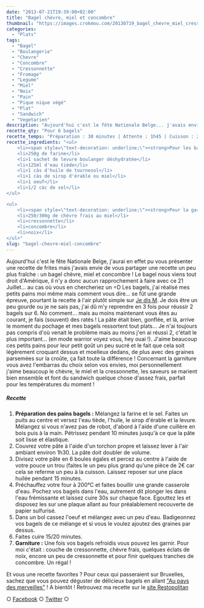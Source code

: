 ```yaml
---
date: "2013-07-21T19:39:00+02:00"
title: "Bagel chèvre, miel et concombre"
thumbnail: "https://images.crokmou.com/20130719_bagel_chevre_miel_cressonnette_noix_0020.jpg"
categories:
  - "Plats"
tags:
  - "Bagel"
  - "Boulangerie"
  - "Chevre"
  - "Concombre"
  - "Cressonnette"
  - "Fromage"
  - "Legume"
  - "Miel"
  - "Noix"
  - "Pain"
  - "Pique nique végé"
  - "Plat"
  - "Sandwich"
  - "Vegetarien"
description: "Aujourd'hui c'est le fête Nationale Belge... j'avais envie de vous partager une recette un peu plus fraîche : un bagel chèvre, miel et concombre !"
recette_qty: "Pour 6 bagels"
recette_temps: "Préparation : 30 minutes | Attente : 1h45 | Cuisson : 20 minutes"
recette_ingredients: "<ul>
	<li><span style=\"text-decoration: underline;\"><strong>Pour les bagels :</strong></span></li>
	<li>250g de farine</li>
	<li>1 sachet de levure boulanger déshydratée</li>
	<li>125ml d'eau tiède</li>
	<li>1 càs d'huile de tournesol</li>
	<li>1 càs de sirop d'érable ou miel</li>
	<li>1 oeuf</li>
	<li>1/2 càc de sel</li>
</ul>

<ul>
	<li><span style=\"text-decoration: underline;\"><strong>Pour la garniture :</strong></span></li>
	<li>250/300g de chèvre frais au miel</li>
	<li>cressonnette</li>
	<li>concombre</li>
	<li>noix</li>
</ul>"
slug: "bagel-chevre-miel-concombre"
---
```


Aujourd'hui c'est le fête Nationale Belge, j'aurai en effet pu vous présenter une recette de frites mais j'avais envie de vous partager une recette un peu plus fraîche : un bagel chèvre, miel et concombre ! Le bagel nous viens tout droit d'Amérique, il n'y a donc aucun rapprochement à faire avec ce 21 Juillet... au cas où vous en chercheriez un =D Les bagels, j'ai réalisé mes petits pains moi même mais comment vous dire... se fût une grande épreuve, pourtant la recette à l'air plutôt simple sur [Je dis M](http://www.jedism.fr/2013/03/bagels-maison-facon-cbo.html). Je dois être un peu gourde ou je ne sais pas, j'ai dû m'y reprendre en 3 fois pour réussir 2 bagels sur 6\. No comment... mais au moins maintenant vous êtes au courant, je fais (souvent) des ratés ! La pâte était bien, gonflée, et là, arrive le moment du pochage et mes bagels ressortent tout plats... Je n'ai toujours pas compris d'où venait le problème mais au moins j'en ai réussi 2, c'était le plus important... (en mode warrior voyez vous, hey ouai !). J'aime beaucoup ces petits pains pour leur petit goût un peu sucré et le fait que cela soit légèrement croquant dessus et moelleux dedans, de plus avec des graines parsemées sur la croûte, ça fait toute la différence ! Concernant la garniture vous avez l'embarras du choix selon vos envies, moi personnellement j'aime beaucoup le chèvre, le miel et la cressonnette, les saveurs se marient bien ensemble et font du sandwich quelque chose d'assez frais, parfait pour les températures du moment !

##### Recette

1.  **Préparation des pains bagels :** Mélangez la farine et le sel. Faites un puits au centre et versez l'eau tiède, l'huile, le sirop d'érable et la levure. Mélangez si vous n'avez pas de robot, d'abord à l'aide d'une cuillère en bois puis à la main. Pétrissez pendant 10 minutes jusqu'à ce que la pâte soit lisse et élastique.
2.  Couvrez votre pâte à l'aide d'un torchon propre et laissez lever à l'air ambiant environ 1h30\. La pâte doit doubler de volume.
3.  Divisez votre pâte en 6 boules égales et percez au centre à l'aide de votre pouce un trou (faites le un peu plus grand qu'une pièce de 2€ car cela se referme un peu à la cuisson. Laissez reposer sur une place huilée pendant 15 minutes.
4.  Préchauffez votre four à 200°C et faites bouillir une grande casserole d'eau. Pochez vos bagels dans l'eau, autrement dit plonger les dans l'eau frémissante et laissez cuire 30s sur chaque face. Egouttez les et disposez les sur une plaque allant au four préalablement recouverte de papier sulfurisé.
5.  Dans un bol cassez l'oeuf et mélangez avec un peu d'eau. Badigeonnez vos bagels de ce mélange et si vous le voulez ajoutez des graines par dessus.
6.  Faites cuire 15/20 minutes.
7.  **Garniture :** Une fois vos bagels refroidis vous pouvez les garnir. Pour moi c'était : couche de cressonnette, chèvre frais, quelques éclats de noix, encore un peu de cressonnette et pour finir quelques tranches de concombre. Un régal !

Et vous une recette favorites ? Pour ceux qui passeraient sur Bruxelles, sachez que vous pouvez déguster de délicieux bagels en allant ["Au pays des merveilles"](http://aupaysdesmerveilles.be/) ! A bientôt ! Retrouvez ma recette sur le [site Restopolitan](http://blog.restopolitan.com/2013/08/01/la-recette-du-blog-crokmou/#more-5677)

○ [Facebook](https://www.facebook.com/crokmou.blog) ○ [Twitter](https://twitter.com/Crokmou) ○